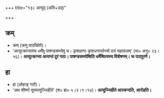 +++
title="१३८ अत्युद् (अति+उद्)"

+++

## क्रम्
- क्रम् (क्रमु पादविक्षेपे)।
- 'अत्युत्क्रान्ताश्च धर्मेषु पाषण्डसमयेषु च। कृशप्राणाः कृशधनास्तेभ्यो दत्तं महाफलम्' (भा० अनु० २३।५६)। **अत्युत्क्रान्ता अत्यन्तं दूरं गताः। पाषण्डसमयेष्विति धर्मेष्वित्यस्य विशेषणम्। चः पादपूरणे।**

## हा
- हा (ओहाङ् गतौ)।
- 'अथ शीर्ष्णा यूपमत्युज्जिहीते' (श० ब्रा० ५।२।१।१४)। **अत्युज्जिहीते आस्कन्दति, आरोहति।**
